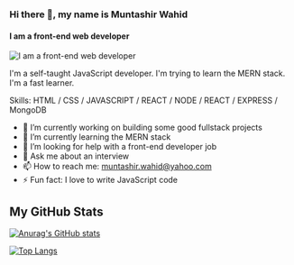 ### Hi there 👋, my name is Muntashir Wahid
#### I am a front-end web developer
![I am a front-end web developer](https://arturssmirnovs.github.io/github-profile-readme-generator/images/banner.png)

I'm a self-taught JavaScript developer. I'm trying to learn the MERN stack. I'm a fast learner.

Skills: HTML / CSS / JAVASCRIPT / REACT / NODE / REACT / EXPRESS / MongoDB

- 🔭 I’m currently working on building some good fullstack projects 
- 🌱 I’m currently learning the MERN stack 
- 🤔 I’m looking for help with a front-end developer job 
- 💬 Ask me about an interview 
- 📫 How to reach me: muntashir.wahid@yahoo.com 
- ⚡ Fun fact: I love to write JavaScript code 

## My GitHub Stats

[![Anurag's GitHub stats](https://github-readme-stats.vercel.app/api?username=muntashir-wahid&count_private=true&show_icons=true)](https://github.com/anuraghazra/github-readme-stats)

[![Top Langs](https://github-readme-stats.vercel.app/api/top-langs/?username=muntashir-wahid)](https://github.com/anuraghazra/github-readme-stats)
